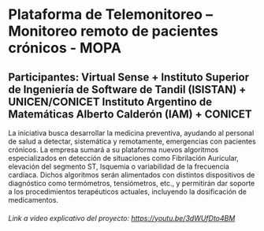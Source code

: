 # Plataforma de Telemonitoreo – Monitoreo remoto de pacientes crónicos - MOPA
## Participantes: Virtual Sense + Instituto Superior de Ingeniería de Software de Tandil (ISISTAN) + UNICEN/CONICET Instituto Argentino de Matemáticas Alberto Calderón (IAM) + CONICET
La iniciativa busca desarrollar la medicina preventiva, ayudando al personal de salud a detectar, sistemática y remotamente, emergencias con pacientes crónicos. La empresa sumará a su plataforma nuevos algoritmos especializados en detección de situaciones como Fibrilación Auricular, elevación del segmento ST, Isquemia o variabilidad de la frecuencia cardíaca. Dichos algoritmos serán alimentados con distintos dispositivos de diagnóstico como termómetros, tensiómetros, etc., y permitirán dar soporte a los procedimientos terapéuticos actuales, incluyendo la dosificación de medicamentos. 
###### Link a vídeo explicativo del proyecto: https://youtu.be/3dWUfDto4BM 
